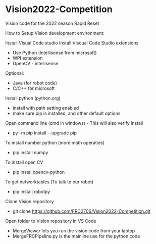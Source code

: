# Vision2022-Competition
Vision code for the 2022 season Rapid Reset

How to Setup Vision development environment:

Install Visual Code studio
  Install Viscual Code Studio extensions
  - Use Python (Intellisense from microsoft)
  - WPI extension
  - OpenCV - intellisense

  Optional:
   - Java (for robot code)
   - C/C++ for microsoft

Install python (python.org) 
 - install with path setting enabled 
 - make sure pip is installed, and other default options


Open command line (cmd in windows) - This will also verify install
 - py -m pip install --upgrade pip

To install number python (more math operatios)
 - pip install numpy

To install open CV
 - pip instal opencv-python

To get networktables (To talk to our robot)
 - pip install robotpy

Clone Vision repository
 - git clone https://github.com/FRC2706/Vision2022-Competition.git

Open folder to Vision repository in VS Code
- MergeViewer lets you run the vision code from your labtop
- MergeFRCPipeline.py is the mainline use for the python code
